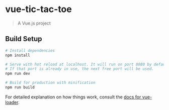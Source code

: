 # vue-tic-tac-toe

> A Vue.js project

## Build Setup

``` bash
# Install dependencies
npm install

# Serve with hot reload at localhost. It will run on port 8080 by default.
# If that port is already in use, the next free port will be used.
npm run dev

# Build for production with minification
npm run build
```

For detailed explanation on how things work, consult the [docs for vue-loader](https://vue-loader.vuejs.org/).
